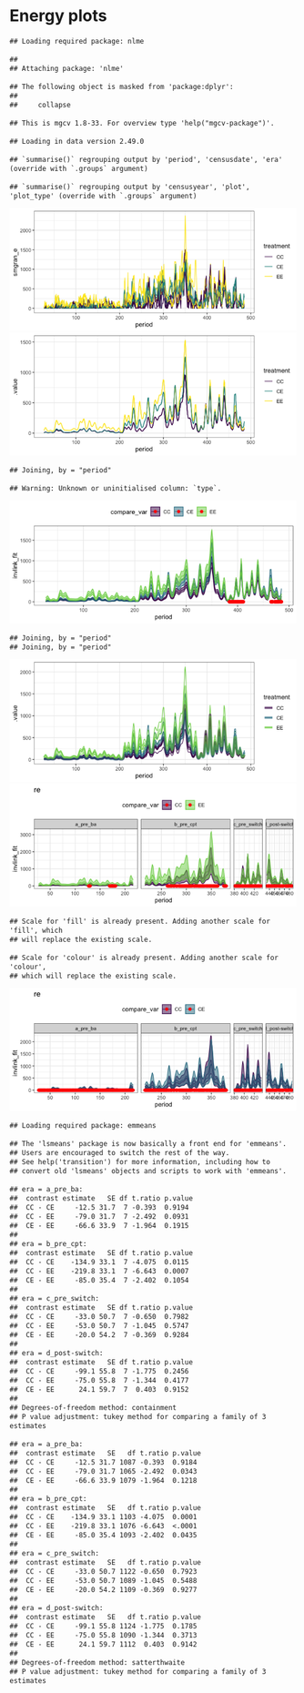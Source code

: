 Energy plots
================

    ## Loading required package: nlme

    ## 
    ## Attaching package: 'nlme'

    ## The following object is masked from 'package:dplyr':
    ## 
    ##     collapse

    ## This is mgcv 1.8-33. For overview type 'help("mgcv-package")'.

    ## Loading in data version 2.49.0

    ## `summarise()` regrouping output by 'period', 'censusdate', 'era' (override with `.groups` argument)

    ## `summarise()` regrouping output by 'censusyear', 'plot', 'plot_type' (override with `.groups` argument)

![](plots_files/figure-gfm/unnamed-chunk-2-1.png)<!-- -->![](plots_files/figure-gfm/unnamed-chunk-2-2.png)<!-- -->

    ## Joining, by = "period"

    ## Warning: Unknown or uninitialised column: `type`.

![](plots_files/figure-gfm/unnamed-chunk-2-3.png)<!-- -->

    ## Joining, by = "period"
    ## Joining, by = "period"

![](plots_files/figure-gfm/unnamed-chunk-3-1.png)<!-- -->![](plots_files/figure-gfm/unnamed-chunk-3-2.png)<!-- -->

    ## Scale for 'fill' is already present. Adding another scale for 'fill', which
    ## will replace the existing scale.

    ## Scale for 'colour' is already present. Adding another scale for 'colour',
    ## which will replace the existing scale.

![](plots_files/figure-gfm/unnamed-chunk-3-3.png)<!-- -->

    ## Loading required package: emmeans

    ## The 'lsmeans' package is now basically a front end for 'emmeans'.
    ## Users are encouraged to switch the rest of the way.
    ## See help('transition') for more information, including how to
    ## convert old 'lsmeans' objects and scripts to work with 'emmeans'.

    ## era = a_pre_ba:
    ##  contrast estimate   SE df t.ratio p.value
    ##  CC - CE     -12.5 31.7  7 -0.393  0.9194 
    ##  CC - EE     -79.0 31.7  7 -2.492  0.0931 
    ##  CE - EE     -66.6 33.9  7 -1.964  0.1915 
    ## 
    ## era = b_pre_cpt:
    ##  contrast estimate   SE df t.ratio p.value
    ##  CC - CE    -134.9 33.1  7 -4.075  0.0115 
    ##  CC - EE    -219.8 33.1  7 -6.643  0.0007 
    ##  CE - EE     -85.0 35.4  7 -2.402  0.1054 
    ## 
    ## era = c_pre_switch:
    ##  contrast estimate   SE df t.ratio p.value
    ##  CC - CE     -33.0 50.7  7 -0.650  0.7982 
    ##  CC - EE     -53.0 50.7  7 -1.045  0.5747 
    ##  CE - EE     -20.0 54.2  7 -0.369  0.9284 
    ## 
    ## era = d_post-switch:
    ##  contrast estimate   SE df t.ratio p.value
    ##  CC - CE     -99.1 55.8  7 -1.775  0.2456 
    ##  CC - EE     -75.0 55.8  7 -1.344  0.4177 
    ##  CE - EE      24.1 59.7  7  0.403  0.9152 
    ## 
    ## Degrees-of-freedom method: containment 
    ## P value adjustment: tukey method for comparing a family of 3 estimates

    ## era = a_pre_ba:
    ##  contrast estimate   SE   df t.ratio p.value
    ##  CC - CE     -12.5 31.7 1087 -0.393  0.9184 
    ##  CC - EE     -79.0 31.7 1065 -2.492  0.0343 
    ##  CE - EE     -66.6 33.9 1079 -1.964  0.1218 
    ## 
    ## era = b_pre_cpt:
    ##  contrast estimate   SE   df t.ratio p.value
    ##  CC - CE    -134.9 33.1 1103 -4.075  0.0001 
    ##  CC - EE    -219.8 33.1 1076 -6.643  <.0001 
    ##  CE - EE     -85.0 35.4 1093 -2.402  0.0435 
    ## 
    ## era = c_pre_switch:
    ##  contrast estimate   SE   df t.ratio p.value
    ##  CC - CE     -33.0 50.7 1122 -0.650  0.7923 
    ##  CC - EE     -53.0 50.7 1089 -1.045  0.5488 
    ##  CE - EE     -20.0 54.2 1109 -0.369  0.9277 
    ## 
    ## era = d_post-switch:
    ##  contrast estimate   SE   df t.ratio p.value
    ##  CC - CE     -99.1 55.8 1124 -1.775  0.1785 
    ##  CC - EE     -75.0 55.8 1090 -1.344  0.3713 
    ##  CE - EE      24.1 59.7 1112  0.403  0.9142 
    ## 
    ## Degrees-of-freedom method: satterthwaite 
    ## P value adjustment: tukey method for comparing a family of 3 estimates
